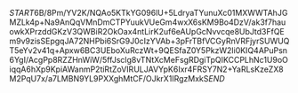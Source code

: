 $START$6B/8Pm/YV2K/NQAo5KTkYG096lU+5LdryaTYunuXc01MXWWTAhJGMZLk4p+Na9AnQqVMnDmCTPYuukVUeGm4wxX6sKM9Bo4DzV/ak3f7hauowkXPrzddGKzV3QWBiR2OkOax4ntLirK2uf6eAUpGcNvvcqe8UbJtd3FfQEm9v9zisSEpgqJA72NHPbi6SrG9J0cIzYVAb+3pFrTBfVCGyRnVRFjyrSUWUQT5eYv2v41q+Apxw6BC3UEboXuRczWt+9QESfaZ0Y5PkzW2li0KIQ4APuPsn6YgI/AcgPp8RZZHnWiW/5ffJsclg8vTNtXcMeFsgRDgiTpQIKCCPLhNc1U9oOiqqA6hXp9KpiAWanmP2tiRtZoVIRULJAVYpK6Ixr4FRSY7N2+YaRLsKzeZX8M2PqU7x/a7LMBN9YL9PXXghMtCF/OJkrX1IRgzMxkS$END$